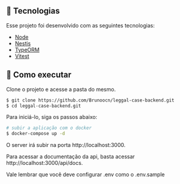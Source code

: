## 🧪 Tecnologias

Esse projeto foi desenvolvido com as seguintes tecnologias:

- [Node](https://nodejs.org/en/)
- [Nestjs](https://nestjs.com)
- [TypeORM](https://typeorm.io/)
- [Vitest](https://vitest.dev/)

## 🚀 Como executar

Clone o projeto e acesse a pasta do mesmo.

```bash
$ git clone https://github.com/Brunoocn/leggal-case-backend.git
$ cd leggal-case-backend.git
```

Para iniciá-lo, siga os passos abaixo:

```bash
# subir a aplicação com o docker
$ docker-compose up -d
```

O server irá subir na porta http://localhost:3000.

Para acessar a documentação da api, basta acessar http://localhost:3000/api/docs.

Vale lembrar que você deve configurar .env como o .env.sample
